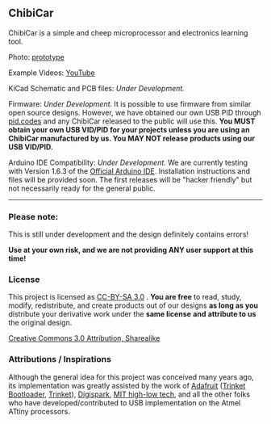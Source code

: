 ## ChibiCar

ChibiCar is a simple and cheep microprocessor and electronics learning tool.

Photo: [prototype](https://github.com/tiisaidipjp/ChibiCar/blob/master/chibicar.jpg)

Example Videos: [YouTube](https://www.youtube.com/watch?v=R5ejYLfS0Wk)

KiCad Schematic and PCB files:  *Under Development.*

Firmware: *Under Development.*  It is possible to use firmware from similar open source designs. However, we have obtained our own USB PID through [pid.codes](http://pid.codes) and any ChibiCar released to the public will use this. **You MUST obtain your own USB VID/PID for your projects unless you are using an ChibiCar manufactured by us. You MAY NOT release products using our USB VID/PID.**

Arduino IDE Compatibility: *Under Development.*  We are currently testing with Version 1.6.3 of the [Official Arduino IDE](http://arduino.cc). Installation instructions and files will be provided soon. The first releases will be "hacker friendly" but not necessarily ready for the general public.



----

### Please note:

This is still under development and the design definitely contains errors!  

**Use at your own risk, and we are not providing ANY user support at this time!**

### License

This project is licensed as [CC-BY-SA 3.0](http://creativecommons.org/licenses/by-sa/3.0/cn/) . **You are free** to read, study, modify, redistribute, and create products out of our designs **as long as you** distribute your derivative work under the **same license** **and** **attribute to us** the original design.

[Creative Commons 3.0 Attribution, Sharealike](http://creativecommons.org/licenses/by-sa/3.0/cn/)

### Attributions / Inspirations

Although the general idea for this project was conceived many years ago, its implementation was greatly assisted by the work of [Adafruit](http://www.adafruit.com) ([Trinket Bootloader](https://github.com/adafruit/Adafruit-Trinket-Gemma-Bootloader), [Trinket](https://learn.adafruit.com/introducing-trinket/introduction)), [Digispark](http://digistump.com/products/1), [MIT high-low tech](http://highlowtech.org), and all the other folks who have developed/contributed to USB implementation on the Atmel ATtiny processors.

